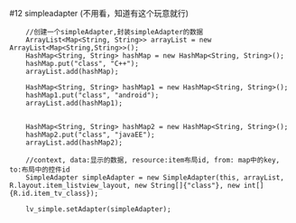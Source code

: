 #12 simpleadapter   (不用看，知道有这个玩意就行)

		//创建一个simpleAdapter,封装simpleAdapter的数据
		ArrayList<Map<String, String>> arrayList = new ArrayList<Map<String,String>>();
		HashMap<String, String> hashMap = new HashMap<String, String>();
		hashMap.put("class", "C++");
		arrayList.add(hashMap);
		
		HashMap<String, String> hashMap1 = new HashMap<String, String>();
		hashMap1.put("class", "android");
		arrayList.add(hashMap1);
		
		
		HashMap<String, String> hashMap2 = new HashMap<String, String>();
		hashMap2.put("class", "javaEE");
		arrayList.add(hashMap2);
		
		//context, data:显示的数据, resource:item布局id, from: map中的key, to:布局中的控件id
		SimpleAdapter simpleAdapter = new SimpleAdapter(this, arrayList, R.layout.item_listview_layout, new String[]{"class"}, new int[]{R.id.item_tv_class});
		
		lv_simple.setAdapter(simpleAdapter);